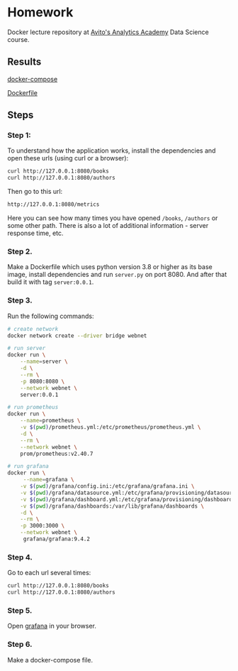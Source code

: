 # Homework
Docker lecture repository at [Avito's Analytics Academy](https://avito-analytics-academy.ru/) Data Science course.


## Results

[docker-compose](docker-compose.yaml)

[Dockerfile](Dockerfile)


## Steps

### Step 1: 
To understand how the application works, install the dependencies and open these urls (using curl or a browser):
```bash
curl http://127.0.0.1:8080/books
curl http://127.0.0.1:8080/authors
```
Then go to this url:
```bash
http://127.0.0.1:8080/metrics
```
Here you can see how many times you have opened `/books`, `/authors` or some other path. There is also a lot of additional information - server response time, etc.

### Step 2. 
Make a Dockerfile which uses python version 3.8 or higher as its base image, install dependencies and run `server.py` on port 8080. And after that build it with tag `server:0.0.1`.

### Step 3.
Run the following commands:
```bash
# create network
docker network create --driver bridge webnet

# run server
docker run \
    --name=server \
    -d \
    --rm \
    -p 8080:8080 \
    --network webnet \
    server:0.0.1

# run prometheus
docker run \
    --name=prometheus \
    -v $(pwd)/prometheus.yml:/etc/prometheus/prometheus.yml \
    -d \
    --rm \
    --network webnet \
    prom/prometheus:v2.40.7

# run grafana
docker run \
     --name=grafana \
    -v $(pwd)/grafana/config.ini:/etc/grafana/grafana.ini \
    -v $(pwd)/grafana/datasource.yml:/etc/grafana/provisioning/datasources/default.yaml \
    -v $(pwd)/grafana/dashboard.yml:/etc/grafana/provisioning/dashboards/default.yaml \
    -v $(pwd)/grafana/dashboards:/var/lib/grafana/dashboards \
    -d \
    --rm \
    -p 3000:3000 \
    --network webnet \
     grafana/grafana:9.4.2
```

### Step 4.
Go to each url several times:
```bash
curl http://127.0.0.1:8080/books
curl http://127.0.0.1:8080/authors
```

### Step 5.
Open [grafana](http://localhost:3000/d/_eX4mpl3) in your browser.

### Step 6.
Make a docker-compose file.


